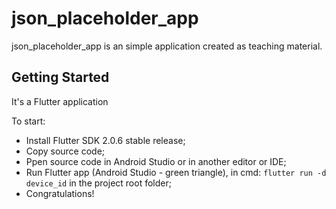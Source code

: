 # json_placeholder_app

json_placeholder_app is an simple application created as teaching material.

## Getting Started
It's a Flutter application

To start:
- Install Flutter SDK 2.0.6 stable release;
- Copy source code;
- Ppen source code in Android Studio or in another editor or IDE;
- Run Flutter app (Android Studio - green triangle), in cmd: <code>flutter run -d device_id</code> in the project root folder;
- Congratulations!


